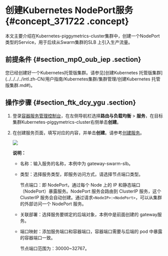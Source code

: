 # 创建Kubernetes NodePort服务 {#concept_371722 .concept}

本文主要介绍在Kubernetes-piggymetrics-cluster集群中，创建一个NodePort类型的Service，用于后续从Swarm集群的SLB 上引入生产流量。

## 前提条件 {#section_mp0_oub_iep .section}

您已经创建好一个Kubernetes托管版集群。请参见[创建Kubernetes 托管版集群](../../../../intl.zh-CN/用户指南/Kubernetes集群/集群管理/创建Kubernetes 托管版集群.md#)。

## 操作步骤 {#section_ftk_dcy_ygu .section}

1.  登录[容器服务管理控制台](https://cs.console.aliyun.com)，在左侧导航栏选择**路由与负载均衡** \> **服务**，在目标集群Kubernetes-piggymetrics-cluster右侧单击**创建**。
2.  在创建服务页面，填写对应的内容，并单击**创建**。请参考[创建服务](../../../../intl.zh-CN/用户指南/Kubernetes集群/应用管理/创建服务.md#)。

    ![](http://static-aliyun-doc.oss-cn-hangzhou.aliyuncs.com/assets/img/301856/155954564148034_zh-CN.png)

    **说明：** 

    -   名称：输入服务的名称，本例中为 gateway-swarm-slb。
    -   类型：选择服务类型，即服务访问方式，请选择节点端口类型。

        节点端口：即 NodePort，通过每个 Node 上的 IP 和静态端口（NodePort）暴露服务。NodePort 服务会路由到 ClusterIP 服务，这个 ClusterIP 服务会自动创建。通过请求`<NodeIP>:<NodePort>`，可以从集群的外部访问一个 NodePort 服务。

    -   关联部署：选择服务要绑定的后端对象，本例中是前面创建的 gateway服务。
    -   端口映射：添加服务端口和容器端口，容器端口需要与后端的 pod 中暴露的容器端口一致。

        节点端口范围为：30000~32767。



